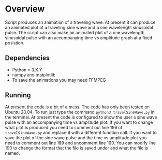 # Overview
Script produces an animation of a traveling wave.
At present it can produce an animated plot of a traveling sine wave and a one wavelenght sinusoidal pulse.
The script can also make an animated plot of a one wavelength sinusoidal pulse with an accompanying time vs amplitude graph at a fixed posistion. 

## Dependencies
* Python > 3.X.Y
* numpy and matplotlib
* To save the animations you may need FFMPEG

## Running
At present the code is a bit of a mess.
The code has only been tested on Ubuntu 20.04.
To run just type the command `python3 travelSineWave.py` in the terminal.
At present the code is configured to show the user a sine wave pulse with an accompanying time vs amplitude plot.
If you want to change what plot is produced you need to comment out line 196 of `travelSineWave.py` and replace it with a different function call.
If you want to save the plot of the sine wave pulse and the time vs amplitude plot you need to comment out line 189 and uncomment line 190.
You can modify line 190 to change the format that the file is saved under and what the file is named.
